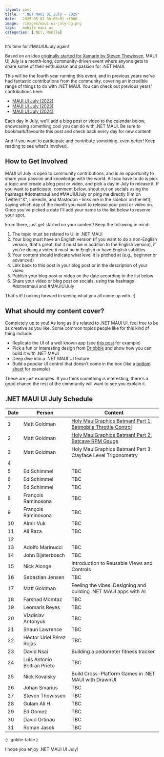 ```yaml
---
layout: post
title:  ".NET MAUI UI July - 2025"
date:   2025-05-01 00:00:01 +1000
image:  /images/maui-ui-july-bg.png
tags:   mobile maui ui
categories: [.NET, Mobile]
---
```


It's time for #MAUIUIJuly again!

Based on an idea [originally started for Xamarin by Steven Thewissen](https://thewissen.io/introducing-xamarin-ui-july/), MAUI UI July is a month-long, community-driven event where anyone gets to share some of their enthusiasm and passion for .NET MAUI.

This will be the fourth year running this event, and in previous years we've had fantastic contributions from the community, covering an incredible range of things to do with .NET MAUI. You can check out previous years' contributions here:

* [MAUI UI July (2022)](/posts/maui-ui-july)
* [MAUI UI July (2023)](/posts/maui-ui-july-23)
* [MAUI UI July (2024)](/posts/mauiuijuly-24/)

Each day in July, we'll add a blog post or video to the calendar below, showcasing something cool you can do with .NET MAUI. Be sure to bookmark/favourite this post and check back every day for new content!

And if you want to participate and contribute something, even better! Keep reading to see what's involved.

## How to Get Involved

MAUI UI July is open to community contributions, and is an opportunity to share your passion and knowledge with the world. All you have to do is pick a topic and create a blog post or video, and pick a day in July to release it. If you want to participate, comment below, shout out on socials using the hashtags #dotnetmaui and #MAUIUIJuly or ping me directly (I'm on Twitter/"X", LinkedIn, and Mastodon - links are in the sidebar on the left), saying which day of the month you want to release your post or video on. Once you've picked a date I'll add your name to the list below to reserve your spot.

From there, just get started on your content! Keep the following in mind:

1. The topic must be related to UI in .NET MAUI
2. Your blog must have an English version (if you want to do a non-English version, that's great, but it must be in addition to the English version), if you're doing a video it must be in English or have English subtitles
3. Your content should indicate what level it is pitched at (e.g., beginner or advanced)
4. Link back to this post in your blog post or in the description of your video
5. Publish your blog post or video on the date according to the list below
6. Share your video or blog post on socials, using the hashtags #dotnetmaui and #MAUIUIJuly

That's it! Looking forward to seeing what you all come up with. :)

## What should my content cover?

Completely up to you! As long as it's related to .NET MAUI UI, feel free to be as creative as you like. Some common topics people like for this kind of thing include:

* Replicate the UI of a well known app (see [this post](/posts/outlook-clone) for example)
* Pick a fun or interesting design from [Dribbble](https://dribbble.com) and show how you can build it with .NET MAUI
* Deep dive into a .NET MAUI UI feature
* Build a popular UI control that doesn't come in the box (like a [bottom sheet](https://blogs.xgenoapps.com/post/2022/07/23/maui-bottom-sheet) for example)

These are just examples. If you think something is interesting, there's a good chance the rest of the community will want to see you explain it.


## .NET MAUI UI July Schedule

| Date | Person                      | Content                                                                                  |
| ---- | --------------------------- | ---------------------------------------------------------------------------------------- |
| 1    | Matt Goldman                | [Holy MauiGraphics Batman! Part 1: Batmobile Throttle Control](/posts/batmobile-part-1/) |
| 2    | Matt Goldman                | [Holy MauiGraphics Batman! Part 2: Batcave RPM Gauge](/posts/batmobile-part-2)          |
| 3    | Matt Goldman                | Holy MauiGraphics Batman! Part 3: Clayface Level Trigonometry                            |
| 4    |                             |                                                                                          |
| 5    | Ed Schimmel                 | TBC                                                                                      |
| 6    | Ed Schimmel                 | TBC                                                                                      |
| 7    | Ed Schimmel                 | TBC                                                                                      |
| 8    | François Raminosona         | TBC                                                                                      |
| 9    | François Raminosona         | TBC                                                                                      |
| 10   | Almir Vuk                   | TBC                                                                                      |
| 11   | Ali Raza                    | TBC                                                                                      |
| 12   |                             |                                                                                          |
| 13   | Adolfo Marinucci            | TBC                                                                                      |
| 14   | John Bijsterbosch           | TBC                                                                                      |
| 15   | Nick Alonge                 | Introduction to Reusable Views and Controls                                              |
| 16   | Sebastian Jensen            | TBC                                                                                      |
| 17   | Matt Goldman                | Feeling the vibes: Designing and building .NET MAUI apps with AI                         |
| 18   | Farshad Momtaz              | TBC                                                                                      |
| 19   | Leomaris Reyes              | TBC                                                                                      |
| 20   | Vladislav Antonyuk          | TBC                                                                                      |
| 21   | Shaun Lawrence              | TBC                                                                                      |
| 22   | Héctor Uriel Pérez Rojas    | TBC                                                                                      |
| 23   | David Nsai                  | Building a pedometer fitness tracker                                                     |
| 24   | Luis Antonio Beltran Prieto | TBC                                                                                      |
| 25   | Nick Kovalsky               | Build Cross-Platform Games in .NET MAUI with DrawnUI                                     |
| 26   | Johan Smarius               | TBC                                                                                      |
| 27   | Steven Thewissen            | TBC                                                                                      |
| 28   | Gulam Ali H.                | TBC                                                                                      |
| 29   | Ed Gomez                    | TBC                                                                                      |
| 30   | David Ortinau               | TBC                                                                                      |
| 31   | Roman Jasek                 | TBC                                                                                      |

{: .goldie-table }

I hope you enjoy .NET MAUI UI July!
